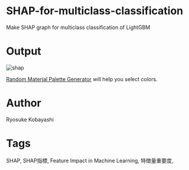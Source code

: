 # SHAP-for-multiclass-classification
Make SHAP graph for multiclass classification of LightGBM<br>

# Output
![shap](https://user-images.githubusercontent.com/58103830/83317769-276e6200-a26a-11ea-9944-5dfe2971d872.png)

[Random Material Palette Generator](https://www.threebu.it/random-material-palette/) will help you select colors.

# Author
Ryosuke Kobayashi<br>

# Tags
SHAP, SHAP指標, Feature Impact in Machine Learning, 特徴量重要度, 
